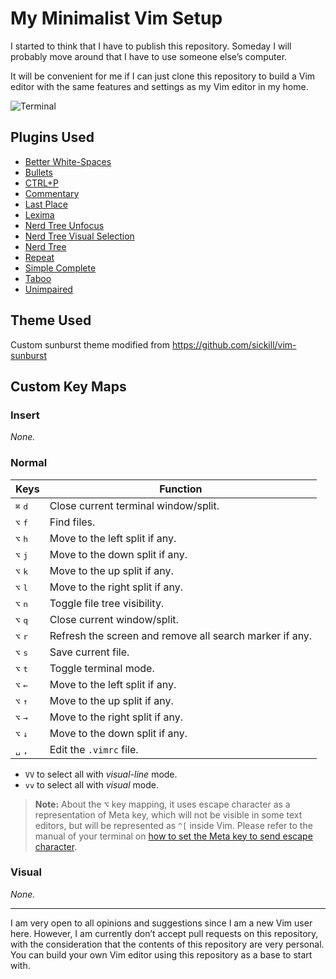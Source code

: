 My Minimalist Vim Setup
=======================

I started to think that I have to publish this repository. Someday I will probably move around that I have to use someone else&rsquo;s computer.

It will be convenient for me if I can just clone this repository to build a Vim editor with the same features and settings as my Vim editor in my home.

![Terminal](https://user-images.githubusercontent.com/1669261/103908561-2e7d1d00-5135-11eb-9a9f-e72b545fe66e.png)

Plugins Used
------------

 - [Better White-Spaces](https://github.com/ntpeters/vim-better-whitespace)
 - [Bullets](https://github.com/dkarter/bullets.vim)
 - [CTRL+P](https://github.com/ctrlpvim/ctrlp.vim)
 - [Commentary](https://github.com/tpope/vim-commentary)
 - [Last Place](https://github.com/farmergreg/vim-lastplace)
 - [Lexima](https://github.com/cohama/lexima.vim)
 - [Nerd Tree Unfocus](https://github.com/baopham/vim-nerdtree-unfocus)
 - [Nerd Tree Visual Selection](https://github.com/PhilRunninger/nerdtree-visual-selection)
 - [Nerd Tree](https://github.com/preservim/nerdtree)
 - [Repeat](https://github.com/tpope/vim-repeat)
 - [Simple Complete](https://github.com/maxboisvert/vim-simple-complete)
 - [Taboo](https://github.com/gcmt/taboo.vim)
 - [Unimpaired](https://github.com/tpope/vim-unimpaired)

Theme Used
----------

Custom sunburst theme modified from <https://github.com/sickill/vim-sunburst>

Custom Key Maps
---------------

### Insert

_None._

### Normal

Keys | Function
---- | --------
<kbd>⌘</kbd> <kbd>d</kbd> | Close current terminal window/split.
<kbd>⌥</kbd> <kbd>f</kbd> | Find files.
<kbd>⌥</kbd> <kbd>h</kbd> | Move to the left split if any.
<kbd>⌥</kbd> <kbd>j</kbd> | Move to the down split if any.
<kbd>⌥</kbd> <kbd>k</kbd> | Move to the up split if any.
<kbd>⌥</kbd> <kbd>l</kbd> | Move to the right split if any.
<kbd>⌥</kbd> <kbd>n</kbd> | Toggle file tree visibility.
<kbd>⌥</kbd> <kbd>q</kbd> | Close current window/split.
<kbd>⌥</kbd> <kbd>r</kbd> | Refresh the screen and remove all search marker if any.
<kbd>⌥</kbd> <kbd>s</kbd> | Save current file.
<kbd>⌥</kbd> <kbd>t</kbd> | Toggle terminal mode.
<kbd>⌥</kbd> <kbd>←</kbd> | Move to the left split if any.
<kbd>⌥</kbd> <kbd>↑</kbd> | Move to the up split if any.
<kbd>⌥</kbd> <kbd>→</kbd> | Move to the right split if any.
<kbd>⌥</kbd> <kbd>↓</kbd> | Move to the down split if any.
<kbd>␣</kbd> <kbd>,</kbd> | Edit the `.vimrc` file.

 - `VV` to select all with _visual-line_ mode.
 - `vv` to select all with _visual_ mode.

> **Note:** About the <kbd>⌥</kbd> key mapping, it uses escape character as a representation of Meta key, which will not be visible in some text editors, but will be represented as `^[` inside Vim. Please refer to the manual of your terminal on [how to set the Meta key to send escape character](https://wiki.archlinux.org/title/Xterm#Make_'Alt'_key_behave_as_on_other_terminal_emulators).

### Visual

_None._

---

I am very open to all opinions and suggestions since I am a new Vim user here. However, I am currently don&rsquo;t accept pull requests on this repository, with the consideration that the contents of this repository are very personal. You can build your own Vim editor using this repository as a base to start with.
